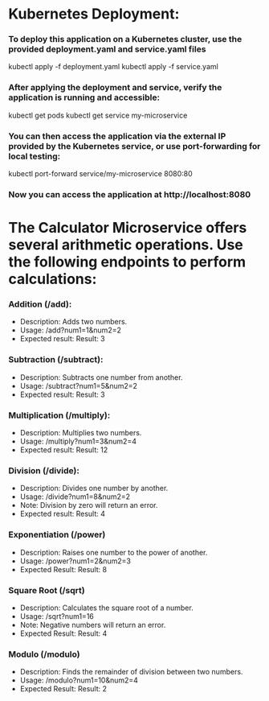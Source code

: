 # Kubernetes Deployment:

### To deploy this application on a Kubernetes cluster, use the provided deployment.yaml and service.yaml files
kubectl apply -f deployment.yaml
kubectl apply -f service.yaml

### After applying the deployment and service, verify the application is running and accessible:
kubectl get pods
kubectl get service my-microservice

### You can then access the application via the external IP provided by the Kubernetes service, or use port-forwarding for local testing:
kubectl port-forward service/my-microservice 8080:80

### Now you can access the application at http://localhost:8080

# The Calculator Microservice offers several arithmetic operations. Use the following endpoints to perform calculations:

### Addition (/add):
- Description: Adds two numbers.
- Usage: /add?num1=1&num2=2
- Expected result: Result: 3

### Subtraction (/subtract):
- Description: Subtracts one number from another.
- Usage: /subtract?num1=5&num2=2
- Expected result: Result: 3

### Multiplication (/multiply):
- Description: Multiplies two numbers.
- Usage: /multiply?num1=3&num2=4
- Expected result: Result: 12

### Division (/divide):
- Description: Divides one number by another.
- Usage: /divide?num1=8&num2=2
- Note: Division by zero will return an error.
- Expected result: Result: 4

### Exponentiation (/power)
- Description: Raises one number to the power of another.
- Usage: /power?num1=2&num2=3
- Expected Result: Result: 8

### Square Root (/sqrt)
- Description: Calculates the square root of a number.
- Usage: /sqrt?num1=16
- Note: Negative numbers will return an error.
- Expected Result: Result: 4

### Modulo (/modulo)
- Description: Finds the remainder of division between two numbers.
- Usage: /modulo?num1=10&num2=4
- Expected Result: Result: 2
